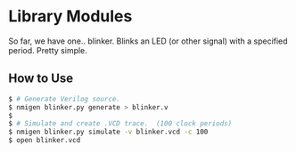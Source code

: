 # Library Modules

So far, we have one.. blinker.  Blinks an LED (or other signal)
with a specified period.  Pretty simple.

## How to Use

```sh
$ # Generate Verilog source.
$ nmigen blinker.py generate > blinker.v
$
$ # Simulate and create .VCD trace.  (100 clock periods)
$ nmigen blinker.py simulate -v blinker.vcd -c 100
$ open blinker.vcd
```

